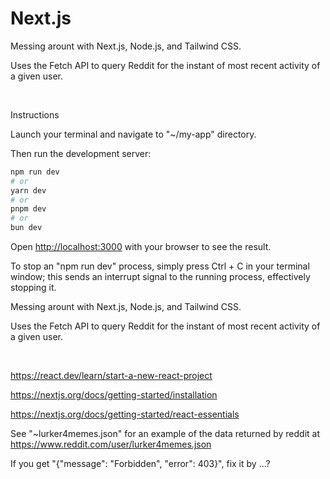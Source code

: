 # Next.js

Messing arount with Next.js, Node.js, and Tailwind CSS.

Uses the Fetch API to query Reddit for the instant of most recent activity of a given user. 

<br/>


Instructions

Launch your terminal and navigate to "~/my-app" directory.

Then run the development server:

```bash
npm run dev
# or
yarn dev
# or
pnpm dev
# or
bun dev
```

Open [http://localhost:3000](http://localhost:3000) with your browser to see the result.

To stop an "npm run dev" process, simply press Ctrl + C in your terminal window; this sends an interrupt signal to the running process, effectively stopping it.

Messing arount with Next.js, Node.js, and Tailwind CSS.

Uses the Fetch API to query Reddit for the instant of most recent activity of a given user. 

<br/>

https://react.dev/learn/start-a-new-react-project

https://nextjs.org/docs/getting-started/installation

https://nextjs.org/docs/getting-started/react-essentials


See "~lurker4memes.json" for an example of the data returned by reddit at https://www.reddit.com/user/lurker4memes.json

If you get "{"message": "Forbidden", "error": 403}", fix it by ...?